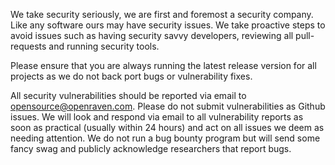 We take security seriously, we are first and foremost a security company. Like any software ours may have security issues. We take proactive steps to avoid issues such as having security savvy developers, reviewing all pull-requests and running security tools. 

Please ensure that you are always running the latest release version for all projects as we do not back port bugs or vulnerability fixes.

All security vulnerabilities should be reported via email to [opensource@openraven.com](mailto:opensource@openraven.com). Please do not submit vulnerabilities as Github issues. We will look and respond via email to all vulnerability reports as soon as practical (usually within 24 hours) and act on all issues we deem as needing attention. We do not run a bug bounty program but will send some fancy swag and publicly acknowledge researchers that report bugs.

